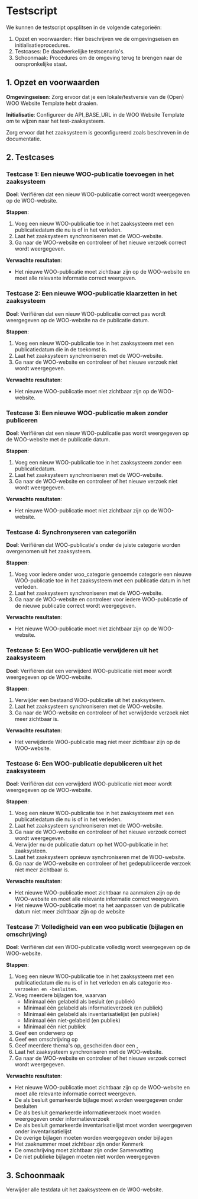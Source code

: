 # Testscript

We kunnen de testscript opsplitsen in de volgende categorieën:

1. Opzet en voorwaarden: Hier beschrijven we de omgevingseisen en initialisatieprocedures.
2. Testcases: De daadwerkelijke testscenario's.
3. Schoonmaak: Procedures om de omgeving terug te brengen naar de oorspronkelijke staat.

## 1. Opzet en voorwaarden
**Omgevingseisen**: Zorg ervoor dat je een lokale/testversie van de (Open) WOO Website Template hebt draaien.

**Initialisatie**: Configureer de API_BASE_URL in de WOO Website Template om te wijzen naar het test-zaaksysteem.

   Zorg ervoor dat het zaaksysteem is geconfigureerd zoals beschreven in de documentatie.
## 2. Testcases
### Testcase 1: Een nieuwe WOO-publicatie toevoegen in het zaaksysteem
**Doel**: Verifiëren dat een nieuw WOO-publicatie correct wordt weergegeven op de WOO-website.

**Stappen**:
1. Voeg een nieuw WOO-publicatie toe in het zaaksysteem met een publicatiedatum die nu is of in het verleden.
2. Laat het zaaksysteem synchroniseren met de WOO-website.
3. Ga naar de WOO-website en controleer of het nieuwe verzoek correct wordt weergegeven.

**Verwachte resultaten**: 
- Het nieuwe WOO-publicatie moet zichtbaar zijn op de WOO-website en moet alle relevante informatie correct weergeven.

### Testcase 2: Een nieuwe WOO-publicatie klaarzetten in het zaaksysteem
**Doel**: Verifiëren dat een nieuw WOO-publicatie correct pas wordt weergegeven op de WOO-website na de publicatie datum.

**Stappen**:
1. Voeg een nieuw WOO-publicatie toe in het zaaksysteem met een publicatiedatum die in de toekomst is.
2. Laat het zaaksysteem synchroniseren met de WOO-website.
3. Ga naar de WOO-website en controleer of het nieuwe verzoek niet wordt weergegeven.

**Verwachte resultaten**: 
- Het nieuwe WOO-publicatie moet niet zichtbaar zijn op de WOO-website.

### Testcase 3: Een nieuwe WOO-publicatie maken zonder publiceren
**Doel**: Verifiëren dat een nieuw WOO-publicatie pas wordt weergegeven op de WOO-website met de publicatie datum.

**Stappen**:
1. Voeg een nieuw WOO-publicatie toe in het zaaksysteem zonder een publicatiedatum.
2. Laat het zaaksysteem synchroniseren met de WOO-website.
3. Ga naar de WOO-website en controleer of het nieuwe verzoek niet wordt weergegeven.

**Verwachte resultaten**: 
- Het nieuwe WOO-publicatie moet niet zichtbaar zijn op de WOO-website.

### Testcase 4: Synchronyseren van categoriën
**Doel**: Verifiëren dat WOO-publicatie's onder de juiste categorie worden overgenomen uit het zaaksysteem.

**Stappen**:
1. Voeg voor iedere onder woo_categorie genoemde categorie een nieuwe WOO-publicatie toe in het zaaksysteem met een publicatie datum in het verleden.
2. Laat het zaaksysteem synchroniseren met de WOO-website.
3. Ga naar de WOO-website en controleer voor iedere WOO-publicatie of de nieuwe publicatie correct wordt weergegeven.

**Verwachte resultaten**: 
- Het nieuwe WOO-publicatie moet niet zichtbaar zijn op de WOO-website.

### Testcase 5: Een WOO-publicatie verwijderen uit het zaaksysteem
**Doel**: Verifiëren dat een verwijderd WOO-publicatie niet meer wordt weergegeven op de WOO-website.

**Stappen**:
1. Verwijder een bestaand WOO-publicatie uit het zaaksysteem.
2. Laat het zaaksysteem synchroniseren met de WOO-website.
3. Ga naar de WOO-website en controleer of het verwijderde verzoek niet meer zichtbaar is.

**Verwachte resultaten**: 
- Het verwijderde WOO-publicatie mag niet meer zichtbaar zijn op de WOO-website.

### Testcase 6: Een WOO-publicatie depubliceren uit het zaaksysteem
**Doel**: Verifiëren dat een verwijderd WOO-publicatie niet meer wordt weergegeven op de WOO-website.

**Stappen**:
1. Voeg een nieuw WOO-publicatie toe in het zaaksysteem met een publicatiedatum die nu is of in het verleden.
2. Laat het zaaksysteem synchroniseren met de WOO-website.
3. Ga naar de WOO-website en controleer of het nieuwe verzoek correct wordt weergegeven.
4. Verwijder nu de publicatie datum op het WOO-publicatie in het zaaksysteen.
2. Laat het zaaksysteem opnieuw synchroniseren met de WOO-website.
3. Ga naar de WOO-website en controleer of het gedepubliceerde  verzoek niet meer zichtbaar is.

**Verwachte resultaten**: 
- Het nieuwe WOO-publicatie moet zichtbaar na aanmaken zijn op de WOO-website en moet alle relevante informatie correct weergeven.
- Het nieuwe WOO-publicatie moet na het aanpassen van de publicatie datum niet meer zichtbaar zijn op de website

### Testcase 7: Volledigheid van een woo publicatie (bijlagen en omschrijving)
**Doel**: Verifiëren dat een WOO-publicatie volledig wordt weergegeven op de WOO-website.

**Stappen**:
1. Voeg een nieuw WOO-publicatie toe in het zaaksysteem met een publicatiedatum die nu is of in het verleden en als categorie `Woo-verzoeken en -besluiten`.
2. Voeg meerdere bijlagen toe, waarvan
   - Minimaal één gelabeld als besluit (en publiek)
   - Minimaal één gelabeld als informatieverzoek (en publiek)
   - Minimaal één gelabeld als inventarisatielijst (en publiek)
   - Minimaal één niet-gelabeld (en publiek)
   - Minimaal één niet publiek
3. Geef een onderwerp op
4. Geef een omschrijving op
5. Geef meerdere thema's op, gescheiden door een ,
6. Laat het zaaksysteem synchroniseren met de WOO-website.
7. Ga naar de WOO-website en controleer of het nieuwe verzoek correct wordt weergegeven.

**Verwachte resultaten**:
- Het nieuwe WOO-publicatie moet zichtbaar zijn op de WOO-website en moet alle relevante informatie correct weergeven. 
- De als besluit gemarkeerde bijlage moet worden weergegeven onder besluiten
- De als besluit gemarkeerde informatieverzoek moet worden weergegeven onder informatieverzoek
- De als besluit gemarkeerde inventarisatielijst moet worden weergegeven onder inventarisatielijst
- De overige bijlagen moeten worden weergegeven onder bijlagen
- Het zaaknummer moet zichtbaar zijn onder Kenmerk
- De omschrijving moet zichtbaar zijn onder Samenvatting
- De niet publieke bijlagen moeten niet worden weergegeven



 
## 3. Schoonmaak
   Verwijder alle testdata uit het zaaksysteem en de WOO-website.